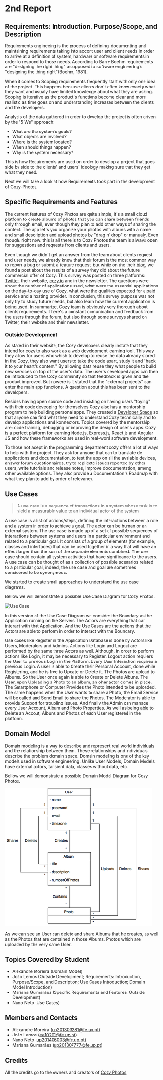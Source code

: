 # 2nd Report

## Requirements: Introduction, Purpose/Scope, and Description
Requirements engineeing is the process of defining, documenting and maintaining requirements taking into accont user and client needs in order to arrive at a definition of system, hardware or software requirements in order to respond to those needs. 
According to Barry Boehm requirements are "designing the right thing" as opposed to software engineering’s "designing the thing right"(Boehm, 1981).

When it comes to Scoping requirements frequently start with only one idea of the project. 
This happens because clients don't often know exacty what they want and usualy have limited knowledge about what they are asking. Scoping is iterative as the product's functions become clear and more realistic as time goes on and understanding increases between the clients and the developers. 

Analysis of the data gathered in order to develop the project is often driven by the "5 Ws" approach:
* What are the system's goals?
* What objects are involved?
* Where is the system located?
* When should things happen?
* Why is the system necessary?

This is how Requirements are used on order to develop a project that goes side by side to the clients' and users' ideology making sure that they get what they need.

Next we will take a look at how Requirements took part in the development of Cozy-Photos. 

## Specific Requirements and Features
The current features of Cozy Photos are quite simple, it's a small cloud platform to create albums of photos that you can share between friends only through email, even though they plan to add other ways of sharing the content. The app let's you organize your photos with albuns with a name and small description and upload photos by "drag n' drop" or manualy. 
Even though, right now, this is all there is to Cozy Photos the team is always open for suggestions and requests from clients and users.

Even though we didn't get an answer from the team about clients request and user needs, we already knew that their forum is the most common way to report a bug or submit a feature request, but while on the their [blog](https://blog.cozycloud.cc), we found a post about the results of a survey they did about the future commercial offer of Cozy. 
This survey was posted on three platforms: [Twitter](https://twitter.com/MyCozyCloud), their website, [cozy.io](https://cozy.io/en/) and in the newsletter. The questions were about the number of applications used, what were the essential applications on the day-to-day use of Cozy, what were the qualities expected for a paid service and a hosting provider. In conclusion, this survey purpose was not only try to study future needs, but also learn how the current application is being used.
In summarize, Cozy team is obviously very thorough about clients requirements. There's a constant comunication and feedback from the users through the forum, but also through some surveys shared on Twitter, their website and their newsletter. 

### Outside Development
As stated in their website, the Cozy developers clearly instate that they intend for cozy to also work as a web development learning tool. 
This way they allow for users who whish to develop to reuse the data already stored in the Cozy, they also want users to take the code apart, study it and "hack it to your heart's content." 
By allowing data reuse they what people to build new services on top of the user's data. The user's developed apps can then be introduced to the Cozy community so that feedback is given and the product improved. 
But nowere is it stated that the "external projects" can enter the main app functions. 
A question about this has been sent to the developers.

Besides having open source code and insisting on having users "toying" with their code deveoping for themselves Cozy also has a mentorship program to help building personal apps. They created a [Developer Space](https://dev.cozy.io) so that anyone can find what they need to understand Cozy technically and to develop applications and konnectors.
Topics covered by the mentorship are: code training, debugging or improving the design of user's apps. Cozy is a perfect platform for learning Node.js, Express.js, React.js and Angular JS and how these frameworks are used in real-word software development.

To those not adept in the programming department cozy offers a lot of ways to help with the project. They ask for anyone that can to translate de applications and documentation, to test the app on all the avaiable devices, answer forum questionnaires, try to replicate 
issues reported by other users, write tutorials and release notes, improve doccumentation, among other available options.
They also provide a Documentation's Roadmap with what they plan to add by order of relevancy. 

## Use Cases
> A use case is a sequence of transactions in a system whose task is to yield a measurable value to an individual actor of the system

A use case is a list of actions/steps, defining the interactions between a role and a system in order to achieve a goal. The actor can be human or an external system. The use case is made up of a set of possible sequences of interactions between systems and users in a particular environment and related to a particular goal. It consists of a group of elements (for example, classes and interfaces) that can be used together in a way that will have an effect larger than the sum of the separate elements combined. The use case should contain all system activities that have significance to the users. A use case can be thought of as a collection of possible scenarios related to a particular goal, indeed, the use case and goal are sometimes considered to be synonymous.

We started to create small approaches to understand the use case diagrams.

Bellow we will demonstrate a possible Use Case Diagram for Cozy Photos.

![Use Case](https://github.com/Mosaal/cozy-photos/blob/master/ESOF/2nd-Report/Cozy.bmp?raw=true "Use Case")

In this version of the Use Case Diagram we consider the Boundary as the Application running on the Servers
The Actors are everything that can interact with that Application.
And the Use Cases are the actions that the Actors are able to perform in order to interact with the Boundary.

Use cases like Register in the Application Database is done by Actors like Users, Moderators and Admins. 
Actions like Login and Logout are performed by the same three Actors as well. Although, in order to perform actions like Login, it may be necessary to Register. Logout action requiers the User to previous Login in the Platform.
Every User Interaction requires a previous Login.
A user is able to Create their Personal Account, done while Registering, and he is free to Update or Delete it.
The Photos are upload to Albums. So the User once again is able to Create or Delete Albuns.
The User, upon Uploading a Photo to an album, an oher actor comes in place. The Smartphone or Computer Provides the Photo intended to be uploaded. 
The same happens when the User wants to share a Photo, the Email Service will be called and Send Email to share the Photos.
The Moderator is able to provide Support for troubling issues.
And finally the Admin can manage every User Account, Album and Photo Properties. As well as being able to Delete an Accout, Albuns and Photos of each User registered in the platform.

## Domain Model
Domain modeling is a way to describe and represent real world individuals and the relationship between them. 
These relationships and individuals describe the problem domain space.
Domain modeling is one of the key models used in software engineering.
Unlike User Models, Domain Models have external actors, tansient data, classes without data, etc.

Bellow we will demonstrate a possible Domain Model Diagram for Cozy Photos.

![Domain Model](https://github.com/Mosaal/cozy-photos/blob/master/ESOF/2nd-Report/Domain%20Model.png)

As we can see an User can delete and share Albums that he creates, as well as the Photos that are contained in those Albums.
Photos which are uploaded by the very same User.

## Topics Covered by Student
- Alexandre Moreira (Domain Model)
- João Lemos (Outside Development; Requirements: Introduction, Purpose/Scope, and Description; Use Cases Introduction; Domain Model Introduction)
- Mariana Guimarães (Specific Requirements and Features; Outside Development)
- Nuno Neto (Use Cases)

## Members and Contacts
- Alexandre Moreira (up201303281@fe.up.pt)
- João Lemos (ee10201@fe.up.pt)
- Nuno Neto (up201406003@fe.up.pt)
- Mariana Guimarães (up201307777@fe.up.pt)

## Credits
All the credits go to the owners and creators of [Cozy Photos](https://github.com/cozy/cozy-photos).
